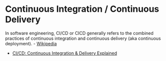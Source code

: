 # Continuous Integration / Continuous Delivery

In software engineering, CI/CD or CICD generally refers to the combined practices of continuous integration and continuous delivery (aka continuous deployment). - [Wikipedia](https://en.wikipedia.org/wiki/CI/CD)

* [CI/CD: Continuous Integration & Delivery Explained](https://semaphoreci.com/cicd)
